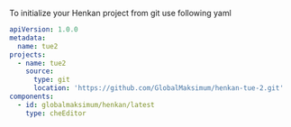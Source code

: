 To initialize your Henkan project from git use following yaml

```yaml
apiVersion: 1.0.0
metadata:
  name: tue2
projects:
  - name: tue2
    source:
      type: git
      location: 'https://github.com/GlobalMaksimum/henkan-tue-2.git'
components:
  - id: globalmaksimum/henkan/latest
    type: cheEditor
```

